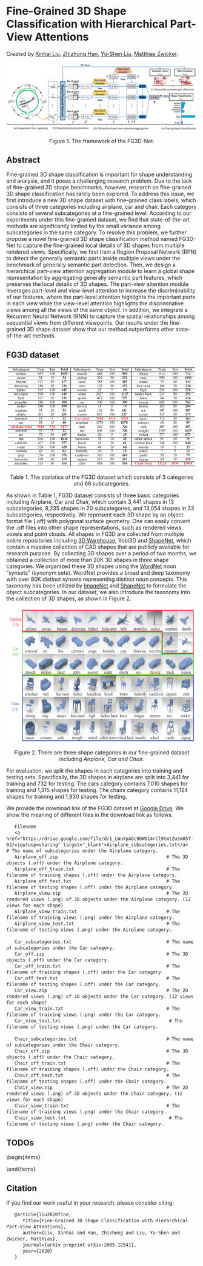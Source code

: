 # Fine-Grained 3D Shape Classification with Hierarchical Part-View Attentions
Created by <a href="https://scholar.google.com/citations?user=vg2IvzsAAAAJ&hl=en" target="_blank">Xinhai Liu</a>, <a href="https://scholar.google.com/citations?user=RGNWczEAAAAJ&hl=en" target="_blank">Zhizhong Han</a>, <a href="http://cgcad.thss.tsinghua.edu.cn/liuyushen/" target="_blank">Yu-Shen Liu</a>, <a href="https://scholar.google.com/citations?user=KW0FmzgAAAAJ&hl=en" target="_blank">Matthias Zwicker</a>.

![framework](./pictures/framework.png)
<p align="center"> Figure 1. The framework of the FG3D-Net. </p>

## Abstract
Fine-grained 3D shape classification is important for shape understanding and analysis, and it poses a challenging research problem. Due to the lack of fine-grained 3D shape benchmarks, however, research on fine-grained 3D shape classification has rarely been explored. To address this issue, we first introduce a new 3D shape dataset with fine-grained class labels, which consists of three categories including airplane, car and chair. Each category consists of several subcategories at a fine-grained level. According to our experiments under this fine-grained dataset, we find that state-of-the-art methods are significantly limited by the small variance among subcategories in the same category. To resolve this problem, we further propose a novel fine-grained 3D shape classification method named FG3D-Net to capture the fine-grained local details of 3D shapes from multiple rendered views. Specifically, we first train a Region Proposal Network (RPN) to detect the generally semantic parts inside multiple views under the benchmark of generally semantic part detection. Then, we design a hierarchical part-view attention aggregation module to learn a global shape representation by aggregating generally semantic part features, which preserves the local details of 3D shapes. The part-view attention module leverages part-level and view-level attention to increase the discriminability of our features, where the part-level attention highlights the important parts in each view while the view-level attention highlights the discriminative views among all the views of the same object. In addition, we integrate a Recurrent Neural Network (RNN) to capture the spatial relationships among sequential views from different viewpoints. Our results under the fine-grained 3D shape dataset show that our method outperforms other state-of-the-art methods.


## FG3D dataset
![statistic](./pictures/statistic.png)
<p align="center"> Table 1. The statistics of the FG3D dataset which consists of 3 categories and 66 subcategories. </p>

As shown in Table 1, FG3D dataset consists of three basic categories including Airplane, Car and Chair, which contain 3,441 shapes in 13 subcategories, 8,235 shapes in 20 subcategories, and 13,054 shapes in 33 subcategories, respectively. We represent each 3D shape by an object format file (.off) with polygonal surface geometry. One can easily convert the .off files into other shape representations, such as rendered views, voxels and point clouds. All shapes in FG3D are collected from multiple online repositories including <a href="https://3dwarehouse.sketchup.com/" target="_blank">3D Warehouse</a>, Yobi3D and <a href="https://www.shapenet.org/" target="_blank">ShapeNet</a>, which contain a massive collection of CAD shapes that are publicly available for research purpose. By collecting 3D shapes over a period of two months, we obtained a collection of more than 20K 3D shapes in three shape categories. We organized these 3D shapes using the <a href="https://wordnet.princeton.edu/" target="_blank">WordNet</a> noun “synsets” (synonym sets). WordNet provides a broad and deep taxonomy with over 80K distinct synsets representing distinct noun concepts. This taxonomy has been utilized by <a href="http://www.image-net.org/" target="_blank">ImageNet</a> and <a href="https://www.shapenet.org/" target="_blank">ShapeNet</a> to formulate the object subcategories. In our dataset, we also introduce the taxonomy into the collection of 3D shapes, as shown in Figure 2.

![dataset](./pictures/dataset.png)
<p align="center"> Figure 2. There are three shape categories in our fine-grained dataset including <em>Airplane, Car and Chair</em>. </p>

For evaluation, we split the shapes in each categories into training and testing sets. Specifically, the 3D shapes in airplane are split into 3,441 for training and 732 for testing. The cars category contains 7,010 shapes for training and 1,315 shapes for testing. The chairs category contains 11,124 shapes for training and 1,930 shapes for testing.

We provide the download link of the FG3D dataset at  <a href="https://drive.google.com/drive/folders/1zLDdE8mMIxVKh3usnUhqtWm-o9TbIMdV?usp=sharing" target="_blank">Google Drive</a>. We show the meaning of different files in the download link as follows.
<p>
       
       Filename                                               
       <a href="https://drive.google.com/file/d/1_LWuYpAOc9DWD14rCl9tmtZuSm05T-0J/view?usp=sharing" target="_blank">Airplane_subcategories.txt</a>                              # The name of subcategories under the Airplane category.
       Airplane_off.zip                                        # The 3D objects (.off) under the Airplane category.
       Airplane_off_train.txt                                  # The filename of training shapes (.off) under the Airplane category.
       Airplane_off_test.txt                                   # The filename of testing shapes (.off) under the Airplane category.
       Airplane_view.zip                                       # The 2D rendered views (.png) of 3D objects under the Airplane category. (12 views for each shape)
       Airplane_view_train.txt                                 # The filename of training views (.png) under the Airplane category.
       Airplane_view_test.txt                                  # The filename of testing views (.png) under the Airplane category.
       
       Car_subcategories.txt                                   # The name of subcategories under the Car category.
       Car_off.zip                                             # The 3D objects (.off) under the Car category.
       Car_off_train.txt                                       # The filename of training shapes (.off) under the Car category.       
       Car_off_test.txt                                        # The filename of testing shapes (.off) under the Car category.
       Car_view.zip                                            # The 2D rendered views (.png) of 3D objects under the Car category. (12 views for each shape)
       Car_view_train.txt                                      # The filename of training views (.png) under the Car category.
       Car_view_test.txt                                        # The filename of testing views (.png) under the Car category.
       
       Chair_subcategories.txt                                 # The name of subcategories under the Chair category.
       Chair_off.zip                                           # The 3D objects (.off) under the Chair category.
       Chair_off_train.txt                                     # The filename of training shapes (.off) under the Chair category.
       Chair_off_test.txt                                      # The filename of testing shapes (.off) under the Chair category.
       Chair_view.zip                                          # The 2D rendered views (.png) of 3D objects under the Chair category. (12 views for each shape)
       Chair_view_train.txt                                    # The filename of training views (.png) under the Chair category.
       Chair_view_test.txt                                      # The filename of testing views (.png) under the Chair category.
</p>


## TODOs
\begin{items}

\end{items}
## Citation
If you find our work useful in your research, please consider citing:

       @article{liu2020fine,
          title={Fine-Grained 3D Shape Classification with Hierarchical Part-View Attentions},
          author={Liu, Xinhai and Han, Zhizhong and Liu, Yu-Shen and Zwicker, Matthias},
          journal={arXiv preprint arXiv:2005.12541},
          year={2020}
       }
